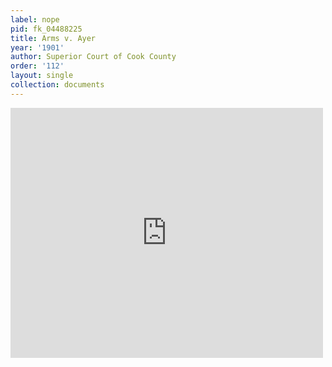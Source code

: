 ```yaml
---
label: nope
pid: fk_04488225
title: Arms v. Ayer
year: '1901'
author: Superior Court of Cook County
order: '112'
layout: single
collection: documents
---
```

<iframe src="https://northwestern.app.box.com/embed/s/19tz7vz3c36bfii8igxctj6qy9vdqe9c?sortColumn=date&view=list" width="500" height="400" frameborder="0" allowfullscreen webkitallowfullscreen msallowfullscreen></iframe>
